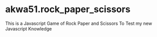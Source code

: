 # akwa51.rock_paper_scissors

This is a Javascript Game of Rock Paper and Scissors
To Test my new Javascript Knowledge